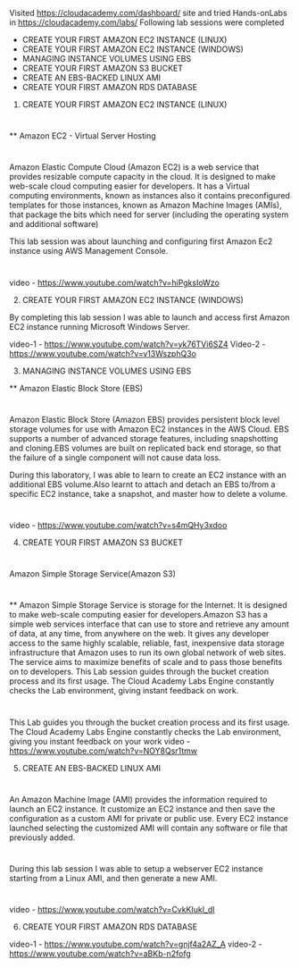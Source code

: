 Visited https://cloudacademy.com/dashboard/  site and tried Hands-onLabs in https://cloudacademy.com/labs/ 
Following lab sessions were completed

- CREATE YOUR FIRST AMAZON EC2 INSTANCE (LINUX)
- CREATE YOUR FIRST AMAZON EC2 INSTANCE (WINDOWS)
- MANAGING INSTANCE VOLUMES USING EBS
- CREATE YOUR FIRST AMAZON S3 BUCKET
- CREATE AN EBS-BACKED LINUX AMI
- CREATE YOUR FIRST AMAZON RDS DATABASE

1) CREATE YOUR FIRST AMAZON EC2 INSTANCE (LINUX)
#
** Amazon EC2 - Virtual Server Hosting 
#

Amazon Elastic Compute Cloud (Amazon EC2) is a web service that provides resizable compute capacity in the cloud. It is designed to make web-scale cloud computing easier for developers.
It has a Virtual computing environments, known as instances also it contains preconfigured templates for those instances, known as Amazon Machine Images (AMIs), that package the bits which need for  server (including the operating system and additional software)

This lab session was about launching and configuring first Amazon Ec2 instance using AWS Management Console.
#
video - https://www.youtube.com/watch?v=hiPgksIoWzo

2) CREATE YOUR FIRST AMAZON EC2 INSTANCE (WINDOWS)

By completing this lab session I was able to launch and access first Amazon EC2 instance running Microsoft Windows Server.

video-1 - https://www.youtube.com/watch?v=yk76TVi6SZ4
Video-2 - https://www.youtube.com/watch?v=v13WszphQ3o

3) MANAGING INSTANCE VOLUMES USING EBS

** Amazon Elastic Block Store (EBS)
#
Amazon Elastic Block Store (Amazon EBS) provides persistent block level storage volumes for use with Amazon EC2 instances in the AWS Cloud.
EBS supports a number of advanced storage features, including snapshotting and cloning.EBS volumes are built on replicated back end storage, so that the failure of a single component will not cause data loss.

During this laboratory, I was able to learn to create an EC2 instance with an additional EBS volume.Also learnt to attach and detach an EBS to/from a specific EC2 instance, take a snapshot, and master how to delete a volume.
#
video - https://www.youtube.com/watch?v=s4mQHy3xdoo

4) CREATE YOUR FIRST AMAZON S3 BUCKET
#
Amazon Simple Storage Service(Amazon S3)
#
** Amazon Simple Storage Service is storage for the Internet. It is designed to make web-scale computing easier for developers.Amazon S3 has a simple web services interface that  can use to store and retrieve any amount of data, at any time, from anywhere on the web. It gives any developer access to the same highly scalable, reliable, fast, inexpensive data storage infrastructure that Amazon uses to run its own global network of web sites. The service aims to maximize benefits of scale and to pass those benefits on to developers.
This Lab session guides through the bucket creation process and its first usage. The Cloud Academy Labs Engine constantly checks the Lab environment, giving  instant feedback on  work.
#
This Lab guides you through the bucket creation process and its first usage. The Cloud Academy Labs Engine constantly checks the Lab environment, giving you instant feedback on your work
video - https://www.youtube.com/watch?v=NOY8Qsr1tmw

5) CREATE AN EBS-BACKED LINUX AMI
#
An Amazon Machine Image (AMI) provides the information required to launch an EC2 instance. It customize an EC2 instance and then save the configuration as a custom AMI for  private or public use. Every EC2 instance launched selecting the customized AMI will contain any software or file that previously added.
#
During this lab session I was able to setup a webserver EC2 instance starting from a Linux AMI, and then generate a new AMI.
#
video - https://www.youtube.com/watch?v=CvkKIukl_dI

6) CREATE YOUR FIRST AMAZON RDS DATABASE

video-1 - https://www.youtube.com/watch?v=gnjf4a2AZ_A
video-2 - https://www.youtube.com/watch?v=aBKb-n2fofg






